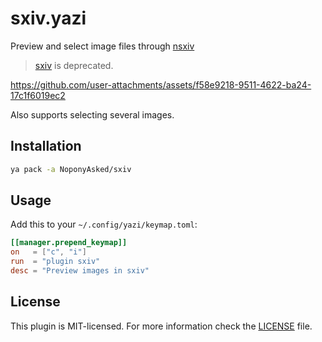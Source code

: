 # sxiv.yazi

Preview and select image files through [nsxiv](https://github.com/nsxiv/nsxiv)
> [sxiv](https://github.com/xyb3rt/sxiv) is deprecated.


https://github.com/user-attachments/assets/f58e9218-9511-4622-ba24-17c1f6019ec2

Also supports selecting several images.

## Installation

```sh
ya pack -a NoponyAsked/sxiv
```

## Usage

Add this to your `~/.config/yazi/keymap.toml`:

```toml
[[manager.prepend_keymap]]
on   = ["c", "i"]
run  = "plugin sxiv"
desc = "Preview images in sxiv"
```

## License

This plugin is MIT-licensed. For more information check the [LICENSE](LICENSE) file.
